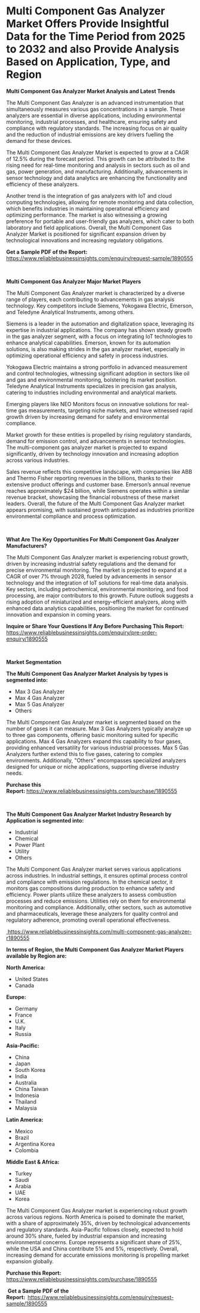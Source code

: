 <p><h1>Multi Component Gas Analyzer Market Offers Provide Insightful Data for the Time Period from 2025 to 2032 and also Provide Analysis Based on Application, Type, and Region</h1></p><p><strong>Multi Component Gas Analyzer Market Analysis and Latest Trends</strong></p>
<p><p>The Multi Component Gas Analyzer is an advanced instrumentation that simultaneously measures various gas concentrations in a sample. These analyzers are essential in diverse applications, including environmental monitoring, industrial processes, and healthcare, ensuring safety and compliance with regulatory standards. The increasing focus on air quality and the reduction of industrial emissions are key drivers fuelling the demand for these devices.</p><p>The Multi Component Gas Analyzer Market is expected to grow at a CAGR of 12.5% during the forecast period. This growth can be attributed to the rising need for real-time monitoring and analysis in sectors such as oil and gas, power generation, and manufacturing. Additionally, advancements in sensor technology and data analytics are enhancing the functionality and efficiency of these analyzers.</p><p>Another trend is the integration of gas analyzers with IoT and cloud computing technologies, allowing for remote monitoring and data collection, which benefits industries in maintaining operational efficiency and optimizing performance. The market is also witnessing a growing preference for portable and user-friendly gas analyzers, which cater to both laboratory and field applications. Overall, the Multi Component Gas Analyzer Market is positioned for significant expansion driven by technological innovations and increasing regulatory obligations.</p></p>
<p><strong>Get a Sample PDF of the Report:&nbsp;</strong> <a href="https://www.reliablebusinessinsights.com/enquiry/request-sample/1890555?utm_campaign=60&utm_medium=2&utm_source=Github&utm_content=ia&utm_term=16042025&utm_id=multi-component-gas-analyzer">https://www.reliablebusinessinsights.com/enquiry/request-sample/1890555</a></p>
<p>&nbsp;</p>
<p><strong>Multi Component Gas Analyzer Major Market Players</strong></p>
<p><p>The Multi Component Gas Analyzer market is characterized by a diverse range of players, each contributing to advancements in gas analysis technology. Key competitors include Siemens, Yokogawa Electric, Emerson, and Teledyne Analytical Instruments, among others.</p><p>Siemens is a leader in the automation and digitalization space, leveraging its expertise in industrial applications. The company has shown steady growth in the gas analyzer segment, with a focus on integrating IoT technologies to enhance analytical capabilities. Emerson, known for its automation solutions, is also making strides in the gas analyzer market, especially in optimizing operational efficiency and safety in process industries.</p><p>Yokogawa Electric maintains a strong portfolio in advanced measurement and control technologies, witnessing significant adoption in sectors like oil and gas and environmental monitoring, bolstering its market position. Teledyne Analytical Instruments specializes in precision gas analysis, catering to industries including environmental and analytical markets. </p><p>Emerging players like NEO Monitors focus on innovative solutions for real-time gas measurements, targeting niche markets, and have witnessed rapid growth driven by increasing demand for safety and environmental compliance.</p><p>Market growth for these entities is propelled by rising regulatory standards, demand for emission control, and advancements in sensor technologies. The multi-component gas analyzer market is projected to expand significantly, driven by technology innovation and increasing adoption across various industries. </p><p>Sales revenue reflects this competitive landscape, with companies like ABB and Thermo Fisher reporting revenues in the billions, thanks to their extensive product offerings and customer base. Emerson’s annual revenue reaches approximately $24 billion, while Siemens operates within a similar revenue bracket, showcasing the financial robustness of these market leaders. Overall, the future of the Multi Component Gas Analyzer market appears promising, with sustained growth anticipated as industries prioritize environmental compliance and process optimization.</p></p>
<p>&nbsp;</p>
<p><strong>What Are The Key Opportunities For Multi Component Gas Analyzer Manufacturers?</strong></p>
<p><p>The Multi Component Gas Analyzer market is experiencing robust growth, driven by increasing industrial safety regulations and the demand for precise environmental monitoring. The market is projected to expand at a CAGR of over 7% through 2028, fueled by advancements in sensor technology and the integration of IoT solutions for real-time data analysis. Key sectors, including petrochemical, environmental monitoring, and food processing, are major contributors to this growth. Future outlook suggests a rising adoption of miniaturized and energy-efficient analyzers, along with enhanced data analytics capabilities, positioning the market for continued innovation and expansion in coming years.</p></p>
<p><strong>Inquire or Share Your Questions If Any Before Purchasing This Report:</strong> <a href="https://www.reliablebusinessinsights.com/enquiry/pre-order-enquiry/1890555?utm_campaign=60&utm_medium=2&utm_source=Github&utm_content=ia&utm_term=16042025&utm_id=multi-component-gas-analyzer">https://www.reliablebusinessinsights.com/enquiry/pre-order-enquiry/1890555</a></p>
<p>&nbsp;</p>
<p><strong>Market Segmentation</strong></p>
<p><strong>The Multi Component Gas Analyzer Market Analysis by types is segmented into:</strong></p>
<p><ul><li>Max 3 Gas Analyzer</li><li>Max 4 Gas Analyzer</li><li>Max 5 Gas Analyzer</li><li>Others</li></ul></p>
<p><p>The Multi Component Gas Analyzer market is segmented based on the number of gases it can measure. Max 3 Gas Analyzers typically analyze up to three gas components, offering basic monitoring suited for specific applications. Max 4 Gas Analyzers expand this capability to four gases, providing enhanced versatility for various industrial processes. Max 5 Gas Analyzers further extend this to five gases, catering to complex environments. Additionally, "Others" encompasses specialized analyzers designed for unique or niche applications, supporting diverse industry needs.</p></p>
<p><strong>Purchase this Report:&nbsp;</strong><a href="https://www.reliablebusinessinsights.com/purchase/1890555?utm_campaign=60&utm_medium=2&utm_source=Github&utm_content=ia&utm_term=16042025&utm_id=multi-component-gas-analyzer">https://www.reliablebusinessinsights.com/purchase/1890555</a></p>
<p>&nbsp;</p>
<p><strong>The Multi Component Gas Analyzer Market Industry Research by Application is segmented into:</strong></p>
<p><ul><li>Industrial</li><li>Chemical</li><li>Power Plant</li><li>Utility</li><li>Others</li></ul></p>
<p><p>The Multi Component Gas Analyzer market serves various applications across industries. In industrial settings, it ensures optimal process control and compliance with emission regulations. In the chemical sector, it monitors gas compositions during production to enhance safety and efficiency. Power plants utilize these analyzers to assess combustion processes and reduce emissions. Utilities rely on them for environmental monitoring and compliance. Additionally, other sectors, such as automotive and pharmaceuticals, leverage these analyzers for quality control and regulatory adherence, promoting overall operational effectiveness.</p></p>
<p><a href="https://www.reliablebusinessinsights.com/multi-component-gas-analyzer-r1890555?utm_campaign=60&utm_medium=2&utm_source=Github&utm_content=ia&utm_term=16042025&utm_id=multi-component-gas-analyzer">&nbsp;https://www.reliablebusinessinsights.com/multi-component-gas-analyzer-r1890555</a></p>
<p><strong>In terms of Region, the Multi Component Gas Analyzer Market Players available by Region are:</strong></p>
<p>
    <p> <strong> North America: </strong>
        <ul>
            <li>United States</li>
            <li>Canada</li>
        </ul>
        </p> 
    <p> <strong> Europe: </strong>
        <ul>
            <li>Germany</li>
            <li>France</li>
            <li>U.K.</li>
            <li>Italy</li>
            <li>Russia</li>
        </ul>
        </p> 
    <p> <strong> Asia-Pacific: </strong>
        <ul>
            <li>China</li>
            <li>Japan</li>
            <li>South Korea</li>
            <li>India</li>
            <li>Australia</li>
            <li>China Taiwan</li>
            <li>Indonesia</li>
            <li>Thailand</li>
            <li>Malaysia</li>
        </ul>
        </p> 
    <p> <strong> Latin America: </strong>
        <ul>
            <li>Mexico</li>
            <li>Brazil</li>
            <li>Argentina Korea</li>
            <li>Colombia</li>
        </ul>
        </p> 
    <p> <strong> Middle East & Africa: </strong>
        <ul>
            <li>Turkey</li>
            <li>Saudi</li>
            <li>Arabia</li>
            <li>UAE</li>
            <li>Korea</li>
        </ul>
    </p>
    </p>
<p><p>The Multi Component Gas Analyzer market is experiencing robust growth across various regions. North America is poised to dominate the market, with a share of approximately 35%, driven by technological advancements and regulatory standards. Asia-Pacific follows closely, expected to hold around 30% share, fueled by industrial expansion and increasing environmental concerns. Europe represents a significant share of 25%, while the USA and China contribute 5% and 5%, respectively. Overall, increasing demand for accurate emissions monitoring is propelling market expansion globally.</p></p>
<p><strong>Purchase this Report: </strong><a href="https://www.reliablebusinessinsights.com/purchase/1890555?utm_campaign=60&utm_medium=2&utm_source=Github&utm_content=ia&utm_term=16042025&utm_id=multi-component-gas-analyzer">https://www.reliablebusinessinsights.com/purchase/1890555</a></p>
<p>&nbsp;<strong>Get a Sample PDF of the Report:&nbsp;&nbsp;</strong><a href="https://www.reliablebusinessinsights.com/enquiry/request-sample/1890555?utm_campaign=60&utm_medium=2&utm_source=Github&utm_content=ia&utm_term=16042025&utm_id=multi-component-gas-analyzer">https://www.reliablebusinessinsights.com/enquiry/request-sample/1890555</a></p>
<p><strong></strong></p>
<p><p></p><p></p><p></p></p>